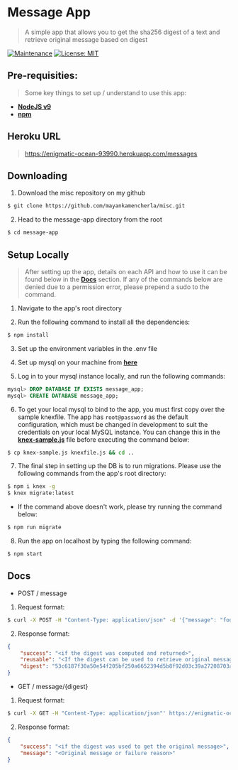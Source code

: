 # Message App
> A simple app that allows you to get the sha256 digest of a text and retrieve original message based on digest

[![Maintenance](https://img.shields.io/badge/Maintained%3F-yes-green.svg)](https://GitHub.com/Naereen/StrapDown.js/graphs/commit-activity)
[![License: MIT](https://img.shields.io/badge/License-MIT-yellow.svg)](https://opensource.org/licenses/MIT)
<!-- [![Packagist](https://img.shields.io/packagist/v/symfony/symfony.svg)]() -->

## Pre-requisities:
> Some key things to set up / understand to use this app:

- **[NodeJS v9](https://nodejs.org/en/)**
- **[npm](https://www.npmjs.com/)**

## Heroku URL
> https://enigmatic-ocean-93990.herokuapp.com/messages

## Downloading
1. Download the misc repository on my github
```bash
$ git clone https://github.com/mayankamencherla/misc.git
```
2. Head to the message-app directory from the root
```bash
$ cd message-app
```

## Setup Locally
> After setting up the app, details on each API and how to use it can be found below in the **[Docs](https://github.com/mayankamencherla/misc/message-app#Docs)** section.
> If any of the commands below are denied due to a permission error, please prepend a sudo to the command.

1. Navigate to the app's root directory

2. Run the following command to install all the dependencies:
```bash
$ npm install
```

3. Set up the environment variables in the .env file

4. Set up mysql on your machine from **[here](https://dev.mysql.com/doc/mysql-getting-started/en/)**

5. Log in to your mysql instance locally, and run the following commands:
```sql
mysql> DROP DATABASE IF EXISTS message_app;
mysql> CREATE DATABASE message_app;
```

6. To get your local mysql to bind to the app, you must first copy over the sample knexfile. The app has `root@password` as the default configuration, which must be changed in development to suit the credentials on your local MySQL instance. You can change this in the **[knex-sample.js](http://knexjs.org/#knexfile)** file before executing the command below:
```bash
$ cp knex-sample.js knexfile.js && cd ..
```

7. The final step in setting up the DB is to run migrations. Please use the following commands from the app's root directory:
```bash
$ npm i knex -g
$ knex migrate:latest
```
- If the command above doesn't work, please try running the command below:
```bash
$ npm run migrate
```

8. Run the app on localhost by typing the following command:
```bash
$ npm start
```

## Docs
- POST / message
1. Request format:
```bash
$ curl -X POST -H "Content-Type: application/json" -d '{"message": "foo"}' https://enigmatic-ocean-93990.herokuapp.com/messages
```
2. Response format:
```json
{
    "success": "<if the digest was computed and returned>",
    "reusable": "<If the digest can be used to retrieve original message>",
    "digest": "53c6187f30a50e54f205bf250a6652394d5b8f92d03c39a27208703ab9e21079"
}
```

- GET / message/{digest}
1. Request format:
```bash
$ curl -X GET -H "Content-Type: application/json"' https://enigmatic-ocean-93990.herokuapp.com/messages/{digest}
```
2. Response format:
```json
{
    "success": "<if the digest was used to get the original message>",
    "message": "<Original message or failure reason>"
}
```